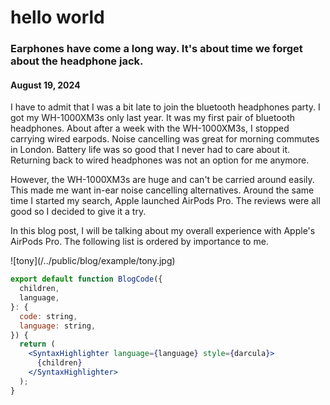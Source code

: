 # hello world

### Earphones have come a long way. It's about time we forget about the headphone jack.

#### August 19, 2024

I have to admit that I was a bit late to join the bluetooth headphones party. I got my WH-1000XM3s only last year. It was my first pair of bluetooth headphones. About after a week with the WH-1000XM3s, I stopped carrying wired earpods. Noise cancelling was great for morning commutes in London. Battery life was so good that I never had to care about it. Returning back to wired headphones was not an option for me anymore.

However, the WH-1000XM3s are huge and can't be carried around easily. This made me want in-ear noise cancelling alternatives. Around the same time I started my search, Apple launched AirPods Pro. The reviews were all good so I decided to give it a try.

In this blog post, I will be talking about my overall experience with Apple's AirPods Pro. The following list is ordered by importance to me.

<BlogImage image='tony.jpg' folder="example" subTitle="Tony Tony Chopper, doctor of the straw hat pirates" reference="https://www.google.com"/>
![tony](/../public/blog/example/tony.jpg)
<!-- <BlogCode language="jsx" file="components/code.tsx"> -->

```jsx file="components/code"
export default function BlogCode({
  children,
  language,
}: {
  code: string,
  language: string,
}) {
  return (
    <SyntaxHighlighter language={language} style={darcula}>
      {children}
    </SyntaxHighlighter>
  );
}
```

<!-- </BlogCode> -->

<BlogVideo folder="example" video="1MinTimer.mp4"
subTitle="1 min timer"
reference="link"
/>

